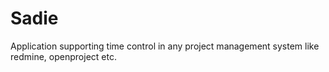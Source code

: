 # Sadie
Application supporting time control in any project management system like redmine, openproject etc.
